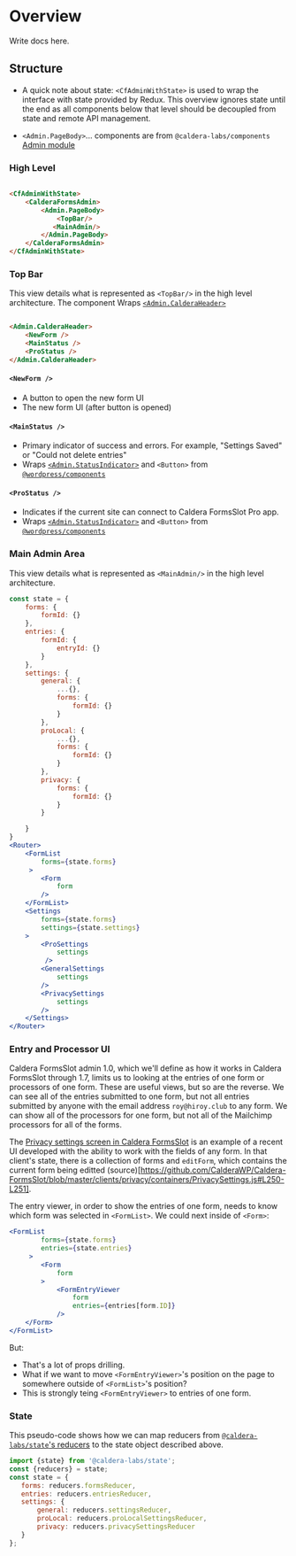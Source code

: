 # Overview
Write docs here.


## Structure

* A quick note about state: `<CfAdminWithState>` is used to wrap the interface with state provided by Redux. This overview ignores state until the end as all components below that level should be decoupled from state and remote API management.


* `<Admin.PageBody>`... components are from `@caldera-labs/components` [Admin module](https://calderalabs.org/caldera-components/manual/components.html#list-of-admin-components)
### High Level

```html

<CfAdminWithState>
    <CalderaFormsAdmin>
        <Admin.PageBody>
    		<TopBar/>
           <MainAdmin/>		
        </Admin.PageBody>
    </CalderaFormsAdmin>
</CfAdminWithState>

```

### Top Bar
This view details what is represented as `<TopBar/>` in the high level architecture. The component Wraps [`<Admin.CalderaHeader>`](https://calderalabs.org/caldera-components/function/index.html#static-function-CalderaHeader) 

```html

<Admin.CalderaHeader>
    <NewForm />
    <MainStatus />
    <ProStatus />
</Admin.CalderaHeader>
```

#### `<NewForm />`
* A button to open the new form UI
* The new form UI (after button is opened)

#### `<MainStatus />`
* Primary indicator of success and errors. For example, "Settings Saved" or "Could not delete entries"
* Wraps [`<Admin.StatusIndicator>`](https://calderalabs.org/caldera-components/function/index.html#static-function-StatusIndicator) and `<Button>` from [`@wordpress/components`](https://www.npmjs.com/package/@wordpress/components)

#### `<ProStatus />`
* Indicates if the current site can connect to Caldera FormsSlot Pro app.
* Wraps [`<Admin.StatusIndicator>`](https://calderalabs.org/caldera-components/function/index.html#static-function-StatusIndicator) and `<Button>` from [`@wordpress/components`](https://www.npmjs.com/package/@wordpress/components)

### Main Admin Area
This view details what is represented as `<MainAdmin/>` in the high level architecture.


```jsx
const state = {
	forms: {
		formId: {}
	},
	entries: {
		formId: {
			entryId: {}
		}
	},
	settings: {
		general: {
			...{},
			forms: {
				formId: {}
			}
		},
		proLocal: {
			...{},
			forms: {
				formId: {}
			}
		},
		privacy: {
			forms: {
				formId: {}
			}
		}

	}
}
<Router>
    <FormList
        forms={state.forms}
     >
        <Form 
            form 
        />
    </FormList>
    <Settings 
        forms={state.forms}
        settings={state.settings}
    >
        <ProSettings
            settings
         />
        <GeneralSettings 
            settings
        />
        <PrivacySettings 
            settings
        />
    </Settings>
</Router>
```

### Entry and Processor UI
Caldera FormsSlot admin 1.0, which we'll define as how it works in Caldera FormsSlot through 1.7, limits us to looking at the entries of one form or processors of one form. These are useful views, but so are the reverse. We can see all of the entries submitted to one form, but not all entries submitted by anyone with the email address `roy@hiroy.club` to any form. We can show all of the processors for one form, but not all of the Mailchimp processors for all of the forms.

The [Privacy settings screen in Caldera FormsSlot](https://github.com/CalderaWP/Caldera-Forms/tree/master/clients/privacy) is an example of a recent UI developed with the ability to work with the fields of any form. In that client's state, there is a collection of forms and `editForm`, which contains the current form being editted (source)[https://github.com/CalderaWP/Caldera-FormsSlot/blob/master/clients/privacy/containers/PrivacySettings.js#L250-L251].

The entry viewer, in order to show the entries of one form, needs to know which form was selected in `<FormList>`. We could next inside of `<Form>`:

```jsx
<FormList
        forms={state.forms}
        entries={state.entries}
     >
        <Form 
            form 
        >
            <FormEntryViewer
                form
                entries={entries[form.ID]}
            />
    </Form>
</FormList>
```

But:
* That's a lot of props drilling.
* What if we want to move `<FormEntryViewer>`'s position on the page to somewhere outside of `<FormList>`'s position?
* This is strongly teing `<FormEntryViewer>` to entries of one form.



### State

This pseudo-code shows how we can map reducers from [`@caldera-labs/state`'s reducers](https://calderalabs.org/caldera-state/variable/index.html#static-variable-reducers) to the state object described above.

 ```js
import {state} from '@caldera-labs/state';
const {reducers} = state;
const state = {
	forms: reducers.formsReducer,
	entries: reducers.entriesReducer,
	settings: {
		general: reducers.settingsReducer,
		proLocal: reducers.proLocalSettingsReducer,
		privacy: reducers.privacySettingsReducer
	}
};
```